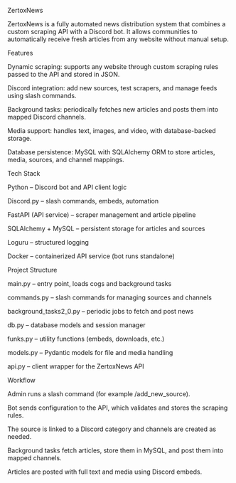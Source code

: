 ZertoxNews

ZertoxNews is a fully automated news distribution system that combines a custom scraping API with a Discord bot. It allows communities to automatically receive fresh articles from any website without manual setup.

Features

Dynamic scraping: supports any website through custom scraping rules passed to the API and stored in JSON.

Discord integration: add new sources, test scrapers, and manage feeds using slash commands.

Background tasks: periodically fetches new articles and posts them into mapped Discord channels.

Media support: handles text, images, and video, with database-backed storage.

Database persistence: MySQL with SQLAlchemy ORM to store articles, media, sources, and channel mappings.

Tech Stack

Python – Discord bot and API client logic

Discord.py – slash commands, embeds, automation

FastAPI (API service) – scraper management and article pipeline

SQLAlchemy + MySQL – persistent storage for articles and sources

Loguru – structured logging

Docker – containerized API service (bot runs standalone)

Project Structure

main.py – entry point, loads cogs and background tasks

commands.py – slash commands for managing sources and channels

background_tasks2_0.py – periodic jobs to fetch and post news

db.py – database models and session manager

funks.py – utility functions (embeds, downloads, etc.)

models.py – Pydantic models for file and media handling

api.py – client wrapper for the ZertoxNews API

Workflow

Admin runs a slash command (for example /add_new_source).

Bot sends configuration to the API, which validates and stores the scraping rules.

The source is linked to a Discord category and channels are created as needed.

Background tasks fetch articles, store them in MySQL, and post them into mapped channels.

Articles are posted with full text and media using Discord embeds.

